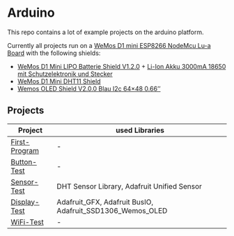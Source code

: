 # Arduino
This repo contains a lot of example projects on the arduino platform.

Currently all projects run on a [WeMos D1 mini ESP8266 NodeMcu Lu-a Board](https://www.bastelgarage.ch/esp8266-esp32/esp-boards/wemos-d1-mini-esp8266-nodemcu-lua-board) with the following shields:
* [WeMos D1 Mini LIPO Batterie Shield V1.2.0](https://www.bastelgarage.ch/esp8266-esp32/esp-shields/wemos-d1-mini-lipo-batterie-shield-v1-2-0?limit=100) + [Li-Ion Akku 3000mA 18650 mit Schutzelektronik und Stecker](https://www.bastelgarage.ch/li-ion-akku-3000ma-18650-mit-schutzelektronik-und-stecker)
* [WeMos D1 Mini DHT11 Shield](https://www.bastelgarage.ch/esp8266-esp32/esp-shields/wemos-d1-mini-dht11-shield?limit=100)
* [Wemos OLED Shield V2.0.0 Blau I2c 64×48 0.66’’](https://www.bastelgarage.ch/esp8266-esp32/esp-shields/wemos-oled-shield-v2-0-0-blau-i2c-64-48-0-66?limit=100)

## Projects

|Project|used Libraries|
|---|---|
| [First-Program](projects/FirstProgram) | - |
| [Button-Test](projects/ButtonTest) | - |
| [Sensor-Test](projects/SensorTest) | DHT Sensor Library, Adafruit Unified Sensor |
| [Display-Test](projects/DisplayTest) | Adafruit_GFX, Adafruit BusIO, Adafruit_SSD1306_Wemos_OLED |
| [WiFi-Test](projects/WiFiTest) | - |
